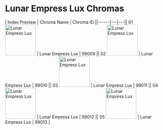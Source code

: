 # Lunar Empress Lux Chromas

| Index  Preview | Chroma Name | Chroma ID ||------|---|---|| 01  <img src='https://raw.communitydragon.org/latest/plugins/rcp-be-lol-game-data/global/default/v1/champion-chroma-images/99/99009.png' alt='Lunar Empress Lux' width='100'> | Lunar Empress Lux | 99009 || 02  <img src='https://raw.communitydragon.org/latest/plugins/rcp-be-lol-game-data/global/default/v1/champion-chroma-images/99/99010.png' alt='Lunar Empress Lux' width='100'> | Lunar Empress Lux | 99010 || 03  <img src='https://raw.communitydragon.org/latest/plugins/rcp-be-lol-game-data/global/default/v1/champion-chroma-images/99/99011.png' alt='Lunar Empress Lux' width='100'> | Lunar Empress Lux | 99011 || 04  <img src='https://raw.communitydragon.org/latest/plugins/rcp-be-lol-game-data/global/default/v1/champion-chroma-images/99/99012.png' alt='Lunar Empress Lux' width='100'> | Lunar Empress Lux | 99012 || 05  <img src='https://raw.communitydragon.org/latest/plugins/rcp-be-lol-game-data/global/default/v1/champion-chroma-images/99/99013.png' alt='Lunar Empress Lux' width='100'> | Lunar Empress Lux | 99013 |